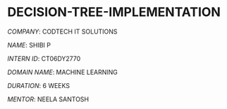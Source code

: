 # DECISION-TREE-IMPLEMENTATION

*COMPANY*: CODTECH IT SOLUTIONS

*NAME*: SHIBI P

*INTERN ID*: CT06DY2770

*DOMAIN NAME*: MACHINE LEARNING

*DURATION*: 6 WEEKS

*MENTOR*: NEELA SANTOSH

